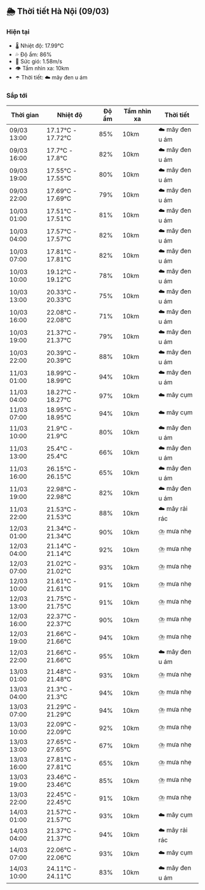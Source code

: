 ## 🌦️ Thời tiết Hà Nội (09/03)

### Hiện tại

- 🌡️ Nhiệt độ: 17.99℃
- 💦 Độ ẩm: 86%
- 💨 Sức gió: 1.58m/s
- 👁️ Tầm nhìn xa: 10km
- ☂️ Thời tiết: ☁️ mây đen u ám

### Sắp tới

| Thời gian | Nhiệt độ | Độ ẩm | Tầm nhìn xa | Thời tiết |
| --- | --- | --- | --- | --- |
| 09/03 13:00 | 17.17℃ - 17.72℃ | 85% | 10km | ☁️ mây đen u ám |
| 09/03 16:00 | 17.7℃ - 17.8℃ | 82% | 10km | ☁️ mây đen u ám |
| 09/03 19:00 | 17.55℃ - 17.55℃ | 80% | 10km | ☁️ mây đen u ám |
| 09/03 22:00 | 17.69℃ - 17.69℃ | 79% | 10km | ☁️ mây đen u ám |
| 10/03 01:00 | 17.51℃ - 17.51℃ | 81% | 10km | ☁️ mây đen u ám |
| 10/03 04:00 | 17.57℃ - 17.57℃ | 82% | 10km | ☁️ mây đen u ám |
| 10/03 07:00 | 17.81℃ - 17.81℃ | 82% | 10km | ☁️ mây đen u ám |
| 10/03 10:00 | 19.12℃ - 19.12℃ | 78% | 10km | ☁️ mây đen u ám |
| 10/03 13:00 | 20.33℃ - 20.33℃ | 75% | 10km | ☁️ mây đen u ám |
| 10/03 16:00 | 22.08℃ - 22.08℃ | 71% | 10km | ☁️ mây đen u ám |
| 10/03 19:00 | 21.37℃ - 21.37℃ | 79% | 10km | ☁️ mây đen u ám |
| 10/03 22:00 | 20.39℃ - 20.39℃ | 88% | 10km | ☁️ mây đen u ám |
| 11/03 01:00 | 18.99℃ - 18.99℃ | 94% | 10km | ☁️ mây đen u ám |
| 11/03 04:00 | 18.27℃ - 18.27℃ | 97% | 10km | ☁️ mây cụm |
| 11/03 07:00 | 18.95℃ - 18.95℃ | 94% | 10km | ☁️ mây cụm |
| 11/03 10:00 | 21.9℃ - 21.9℃ | 80% | 10km | ☁️ mây đen u ám |
| 11/03 13:00 | 25.4℃ - 25.4℃ | 66% | 10km | ☁️ mây đen u ám |
| 11/03 16:00 | 26.15℃ - 26.15℃ | 65% | 10km | ☁️ mây đen u ám |
| 11/03 19:00 | 22.98℃ - 22.98℃ | 82% | 10km | ☁️ mây đen u ám |
| 11/03 22:00 | 21.53℃ - 21.53℃ | 88% | 10km | ☁️ mây rải rác |
| 12/03 01:00 | 21.34℃ - 21.34℃ | 90% | 10km | ⛈️ mưa nhẹ |
| 12/03 04:00 | 21.14℃ - 21.14℃ | 92% | 10km | ⛈️ mưa nhẹ |
| 12/03 07:00 | 21.02℃ - 21.02℃ | 93% | 10km | ⛈️ mưa nhẹ |
| 12/03 10:00 | 21.61℃ - 21.61℃ | 91% | 10km | ⛈️ mưa nhẹ |
| 12/03 13:00 | 21.75℃ - 21.75℃ | 91% | 10km | ⛈️ mưa nhẹ |
| 12/03 16:00 | 22.37℃ - 22.37℃ | 90% | 10km | ⛈️ mưa nhẹ |
| 12/03 19:00 | 21.66℃ - 21.66℃ | 94% | 10km | ⛈️ mưa nhẹ |
| 12/03 22:00 | 21.66℃ - 21.66℃ | 95% | 10km | ☁️ mây đen u ám |
| 13/03 01:00 | 21.48℃ - 21.48℃ | 93% | 10km | ⛈️ mưa nhẹ |
| 13/03 04:00 | 21.3℃ - 21.3℃ | 94% | 10km | ⛈️ mưa nhẹ |
| 13/03 07:00 | 21.29℃ - 21.29℃ | 94% | 10km | ⛈️ mưa nhẹ |
| 13/03 10:00 | 22.09℃ - 22.09℃ | 92% | 10km | ⛈️ mưa nhẹ |
| 13/03 13:00 | 27.65℃ - 27.65℃ | 67% | 10km | ⛈️ mưa nhẹ |
| 13/03 16:00 | 27.81℃ - 27.81℃ | 65% | 10km | ⛈️ mưa nhẹ |
| 13/03 19:00 | 23.46℃ - 23.46℃ | 85% | 10km | ⛈️ mưa nhẹ |
| 13/03 22:00 | 22.45℃ - 22.45℃ | 91% | 10km | ⛈️ mưa nhẹ |
| 14/03 01:00 | 21.57℃ - 21.57℃ | 93% | 10km | ☁️ mây cụm |
| 14/03 04:00 | 21.37℃ - 21.37℃ | 94% | 10km | ☁️ mây rải rác |
| 14/03 07:00 | 22.06℃ - 22.06℃ | 93% | 10km | ☁️ mây cụm |
| 14/03 10:00 | 24.11℃ - 24.11℃ | 83% | 10km | ☁️ mây đen u ám |

